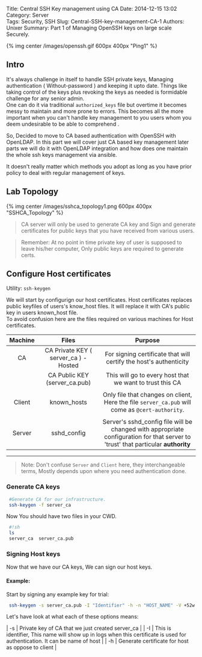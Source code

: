 Title: Central SSH Key management using CA
Date: 2014-12-15 13:02
Category: Server    
Tags: Security, SSH 
Slug: Central-SSH-key-management-CA-1
Authors: Unixer
Summary: Part 1 of Managing OpenSSH keys on large scale Securely.


{% img center /images/openssh.gif 600px 400px "Ping1" %}
## Intro 
It's always challenge in itself to handle SSH private keys, Managing authentication ( Without-password ) and keeping it upto date. Things like taking control of the keys plus revoking the keys as needed is formidable challenge for any senior admin.  
One can do it via traditional `authorized_keys` file but overtime it becomes messy to maintain and more prone to errors. This becomes all the more important when you can't handle key management to you users whom you deem undesirable to be able to comprehend . 

So, Decided to move to CA based authentication with OpenSSH with OpenLDAP. In this part we will cover just CA based key management later parts we will do it with OpenLDAP integration and how does one maintain the whole ssh keys management via ansible.  

It doesn't really matter which methods you adopt as long as you have prior policy to deal with regular management of keys.  

## Lab Topology 
{% img center /images/sshca_topology1.png 600px 400px "SSHCA_Topology" %}

> CA server will only be used to generate CA key and Sign and generate certificates for public keys that you have received from various users.  

> Remember: At no point in time private key of user is supposed to leave his/her computer, Only public keys are required to generate certs. 


## Configure Host certificates 
Utility: `ssh-keygen`

We will start by configurign our host certificates. Host certificates replaces public keyfiles of users's know_host files.  It will replace it with CA's public key in users known_host file.  
To avoid confusion here are the files required on various machines for Host certificates.  

| Machine | Files                                 | Purpose                                                                                                                              |
| :-----: | :------:                              | :-:                                                                                                                                  |
| CA      | CA Private KEY ( server_ca ) - Hosted | For signing certificate that will certify the host's authenticity                                                                    |
|         | CA Public KEY (server_ca.pub)         | This will go to every host that we want to trust this CA                                                                             |
|         |                                       |                                                                                                                                      |
| Client  | known_hosts                           | Only file that changes on client, Here the file `server_ca.pub` will come as `@cert-authority`.                                      |
|         |                                       |                                                                                                                                      |
| Server  | sshd_config                           | Server's sshd_config file will be changed with appropriate configuration for that server to 'trust' that particular <b>authority</b> |


---

  
> Note: Don't confuse `Server` and `Client` here, they interchangeable terms, Mostly depends upon where you need authentication done. 

### Generate CA keys 
```bash
 #Generate CA for our infrastructure.
 ssh-keygen -f server_ca
```
Now You should have two files in your CWD.
```bash
 #!sh
 ls
 server_ca  server_ca.pub
```

### Signing Host keys 
Now that we have our CA keys, We can sign our host keys. 

#### Example: 
Start by signing any example key for trial:
```bash
 ssh-keygen -s server_ca.pub -I "Identifier" -h -n "HOST_NAME" -V +52w host_rsa_key
```

Let's have look at what each of these options means:

| -s | Private key of CA that we just created server_ca                                                               |
| -I | This is identifier, This name will show up in logs when this certificate is used for authentication. It can be name of host |
| -h | Generate certificate for host as oppose to client                                                                           |



